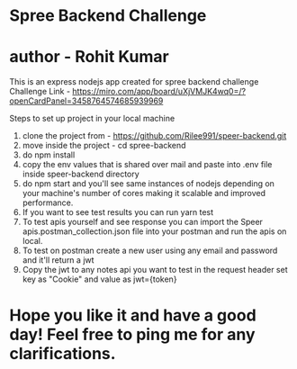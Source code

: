 # Spree Backend Challenge
# author - Rohit Kumar

This is an express nodejs app created for spree backend challenge
Challenge Link - https://miro.com/app/board/uXjVMJK4wq0=/?openCardPanel=3458764574685939969

Steps to set up project in your local machine

1. clone the project from - https://github.com/Rilee991/speer-backend.git
2. move inside the project - cd spree-backend
3. do npm install
4. copy the env values that is shared over mail and paste into .env file inside speer-backend directory
5. do npm start and you'll see same instances of nodejs depending on your machine's number of cores making it scalable and improved performance.
6. If you want to see test results you can run yarn test
7. To test apis yourself and see response you can import the Speer apis.postman_collection.json file into your postman and run the apis on local.
8. To test on postman create a new user using any email and password and it'll return a jwt
9. Copy the jwt to any notes api you want to test in the request header set key as "Cookie" and value as jwt={token}

# Hope you like it and have a good day! Feel free to ping me for any clarifications.